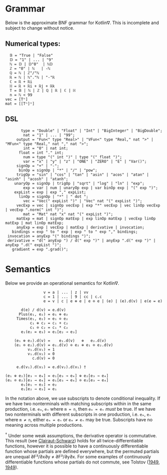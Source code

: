 # Grammar

Below is the approximate BNF grammar for Kotlin∇. This is incomplete and subject to change without notice.

## Numerical types:

```ebnf
  𝔹 = "True | "False"
  𝔻 = "1" | ... | "9"
  ℕ = 𝔻 | 𝔻"0"  | ℕ𝔻
  ℤ = "0" | ℕ   | -ℕ
  ℚ = ℕ | ℤ"/"ℕ
  ℝ = ℕ | ℕ"."ℕ | "-"ℝ
  ℂ = ℝ + ℝi
  ℍ = ℝ + ℝi + ℝj + ℝk
  T = 𝔹 | ℕ | ℤ | ℚ | ℝ | ℂ | ℍ
  n = ℕ < 99
vec = [Tⁿ]
mat = [[Tⁿ]ⁿ]
```

## DSL

```ebnf
       type = "Double" | "Float" | "Int" | "BigInteger" | "BigDouble";
        nat = "1" | ... | "99";
     output = "Fun<" type "Real>" | "VFun<" type "Real," nat ">" | "MFun<" type "Real," nat "," nat ">";
        int = "0" | nat int;
      float = int "." int;
        num = type "(" int ")" | type "(" float ")";
        var = "x" | "y" | "z" | "ONE" | "ZERO" | "E" | "Var()";
     signOp = "+" | "-";
      binOp = signOp | "*" | "/" | "pow";
     trigOp = "sin" | "cos" | "tan" | "asin" | "acos" | "atan" | "asinh" | "acosh" | "atanh";
    unaryOp = signOp | trigOp | "sqrt" | "log" | "ln" | "exp";
        exp = var | num | unaryOp exp | var binOp exp | "(" exp ")";
    expList = exp | exp "," expList;
      linOp = signOp | "*" | " dot ";
        vec = "Vec(" expList ")" | "Vec" nat "(" expList ")";
     vecExp = vec | signOp vecExp | exp "*" vecExp | vec linOp vecExp | vecExp ".norm(" int ")";
        mat = "Mat" nat "x" nat "(" expList ")";
     matExp = mat | signOp matExp | exp linOp matExp | vecExp linOp matExp | mat linOp matExp;
     anyExp = exp | vecExp | matExp | derivative | invocation;
   bindings = exp " to " exp | exp " to " exp "," bindings;
 invocation = anyExp "(" bindings ")";
 derivative = "d(" anyExp ") / d(" exp ")" | anyExp ".d(" exp ")" | anyExp ".d(" expList ")";
   gradient = exp ".grad()";
```

# Semantics

Below we provide an operational semantics for Kotlin∇.

```ebnf
                 v = a | ... | z | vv
                 c = 1 | ... | 9 | cc | c.c
                 e = v | c | e ⊕ e | e ⊙ e | (e) | (e).d(v) | e(e = e)
                 
       d(e) / d(v) = e.d(v)
      Plus(e₁, e₂) = e₁ ⊕ e₂
     Times(e₁, e₂) = e₁ ⊙ e₂
           c₁ ⊕ c₂ = c₁ + c₂
           c₁ ⊙ c₂ = c₁ * c₂
       e₁(e₂ = e₃) = e₁[e₂ → e₃]
           
    (e₁ ⊕ e₂).d(v) =    e₁.d(v)   ⊕   e₂.d(v)
    (e₁ ⊙ e₂).d(v) = e₁.d(v) ⊙ e₂ ⊕ e₁ ⊙ e₂.d(v)
          v₁.d(v₁) = 1
          v₁.d(v₂) = 0
            c.d(v) = 0

     e.d(v₁).d(v₂) = e.d(v₂).d(v₁) †

(e₁ ⊕ e₂)[e₃ → e₄] = e₁[e₃ → e₄] ⊕ e₂[e₃ → e₄]
(e₁ ⊙ e₂)[e₃ → e₄] = e₁[e₃ → e₄] ⊙ e₂[e₃ → e₄]
       e₁[e₁ → e₂] = e₂
       e₁[e₂ → e₃] = e₁
```

In the notation above, we use subscripts to denote conditional inequality. If we have two nonterminals with matching subscripts within in the same production, i.e. `eₘ`, `eₙ` where `m = n`, then `eₘ = eₙ` *must* be true. If we have two nonterminals with different subscripts in one production, i.e. `eₘ`, `eₙ` where `m ≠ n`, either `eₘ = eₙ` or `eₘ ≠ eₙ` may be true. Subscripts have no meaning across multiple productions.

<sup>&dagger;</sup> Under some weak assumptions, the derivative operator is commutative. This result (see [Clairaut-Schwarz](https://en.wikipedia.org/wiki/Symmetry_of_second_derivatives)) holds for all twice-differentiable functions, however it is possible to have a continuously differentiable function whose partials are defined everywhere, but the permuted partials are unequal ∂F²/∂x∂y ≠ ∂F²/∂y∂x. For some examples of continuously differentiable functions whose partials do not commute, see Tolstov ([1949](http://www.mathnet.ru/links/c5537a9da2ecaa5e1eafbafda3f15a1e/sm5966.pdf), [1949](http://www.mathnet.ru/links/a8dfdc976cf22fdce373cdcba2eeda2b/im3207.pdf)).